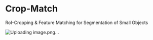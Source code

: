 # Crop-Match
RoI-Cropping &amp; Feature Matching for Segmentation of Small Objects

![Uploading image.png…]()

